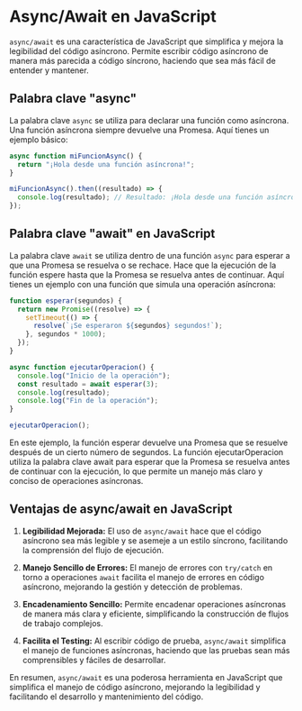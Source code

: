 # Async/Await en JavaScript

`async/await` es una característica de JavaScript que simplifica y mejora la legibilidad del código asíncrono. Permite escribir código asíncrono de manera más parecida a código síncrono, haciendo que sea más fácil de entender y mantener.

## Palabra clave "async"

La palabra clave `async` se utiliza para declarar una función como asíncrona. Una función asíncrona siempre devuelve una Promesa. Aquí tienes un ejemplo básico:

```javascript
async function miFuncionAsync() {
  return "¡Hola desde una función asíncrona!";
}

miFuncionAsync().then((resultado) => {
  console.log(resultado); // Resultado: ¡Hola desde una función asíncrona!
});
```

## Palabra clave "await" en JavaScript

La palabra clave `await` se utiliza dentro de una función `async` para esperar a que una Promesa se resuelva o se rechace. Hace que la ejecución de la función espere hasta que la Promesa se resuelva antes de continuar. Aquí tienes un ejemplo con una función que simula una operación asíncrona:

```javascript
function esperar(segundos) {
  return new Promise((resolve) => {
    setTimeout(() => {
      resolve(`¡Se esperaron ${segundos} segundos!`);
    }, segundos * 1000);
  });
}

async function ejecutarOperacion() {
  console.log("Inicio de la operación");
  const resultado = await esperar(3);
  console.log(resultado);
  console.log("Fin de la operación");
}

ejecutarOperacion();
```

En este ejemplo, la función esperar devuelve una Promesa que se resuelve después de un cierto número de segundos. La función ejecutarOperacion utiliza la palabra clave await para esperar que la Promesa se resuelva antes de continuar con la ejecución, lo que permite un manejo más claro y conciso de operaciones asíncronas.

## Ventajas de async/await en JavaScript

1. **Legibilidad Mejorada:**
   El uso de `async/await` hace que el código asíncrono sea más legible y se asemeje a un estilo síncrono, facilitando la comprensión del flujo de ejecución.

2. **Manejo Sencillo de Errores:**
   El manejo de errores con `try/catch` en torno a operaciones `await` facilita el manejo de errores en código asíncrono, mejorando la gestión y detección de problemas.

3. **Encadenamiento Sencillo:**
   Permite encadenar operaciones asíncronas de manera más clara y eficiente, simplificando la construcción de flujos de trabajo complejos.

4. **Facilita el Testing:**
   Al escribir código de prueba, `async/await` simplifica el manejo de funciones asíncronas, haciendo que las pruebas sean más comprensibles y fáciles de desarrollar.

En resumen, `async/await` es una poderosa herramienta en JavaScript que simplifica el manejo de código asíncrono, mejorando la legibilidad y facilitando el desarrollo y mantenimiento del código.